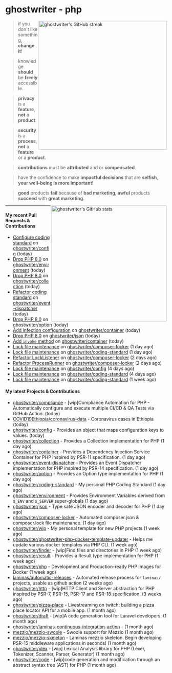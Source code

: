# ghostwriter - php

<img alt="ghostwriter's GitHub streak" width="400px" align="right" src="https://github-readme-streak-stats.herokuapp.com/?cache_seconds=1800&user=ghostwriter">

> if you don't like something, **change it**!

> knowledge **should** be **freely** accessible.

> **privacy** is a **feature**, **not** a **product**.

> **security** is a **process**, **not** a **feature** or a **product**.

> **contributions** must be **attributed** and or **compensated**.

> have the confidence to make **impactful decisions** that are **selfish**, **your well-being is more important**!

> **good** products **fail** because of **bad marketing**, **awful** products **succeed** with **great marketing**.

<img alt="ghostwriter's GitHub stats" width="360px" align="right" src="https://github-readme-stats.vercel.app/api?cache_seconds=1800&username=ghostwriter&show_icons=true&count_private=true&hide_title=true&hide_rank=true&icon_color=333">

---

#### My recent Pull Requests & Contributions

- [Configure coding standard](https://github.com/ghostwriter/config/pull/6) on [ghostwriter/config](https://github.com/ghostwriter/config) (today)
- [Drop PHP 8.0](https://github.com/ghostwriter/environment/pull/13) on [ghostwriter/environment](https://github.com/ghostwriter/environment) (today)
- [Drop PHP 8.0](https://github.com/ghostwriter/collection/pull/11) on [ghostwriter/collection](https://github.com/ghostwriter/collection) (today)
- [Refactor coding standard](https://github.com/ghostwriter/event-dispatcher/pull/15) on [ghostwriter/event-dispatcher](https://github.com/ghostwriter/event-dispatcher) (today)
- [Drop PHP 8.0](https://github.com/ghostwriter/option/pull/25) on [ghostwriter/option](https://github.com/ghostwriter/option) (today)
- [Add infection configuration](https://github.com/ghostwriter/container/pull/17) on [ghostwriter/container](https://github.com/ghostwriter/container) (today)
- [Drop PHP 8.0](https://github.com/ghostwriter/json/pull/13) on [ghostwriter/json](https://github.com/ghostwriter/json) (today)
- [Add `invoke` method](https://github.com/ghostwriter/container/pull/16) on [ghostwriter/container](https://github.com/ghostwriter/container) (today)
- [Lock file maintenance](https://github.com/ghostwriter/composer-locker/pull/5) on [ghostwriter/composer-locker](https://github.com/ghostwriter/composer-locker) (1 day ago)
- [Lock file maintenance](https://github.com/ghostwriter/coding-standard/pull/4) on [ghostwriter/coding-standard](https://github.com/ghostwriter/coding-standard) (1 day ago)
- [Refactor LockListener](https://github.com/ghostwriter/composer-locker/pull/4) on [ghostwriter/composer-locker](https://github.com/ghostwriter/composer-locker) (2 days ago)
- [Refactor ProcessRunner](https://github.com/ghostwriter/composer-locker/pull/3) on [ghostwriter/composer-locker](https://github.com/ghostwriter/composer-locker) (2 days ago)
- [Lock file maintenance](https://github.com/ghostwriter/config/pull/5) on [ghostwriter/config](https://github.com/ghostwriter/config) (4 days ago)
- [Lock file maintenance](https://github.com/ghostwriter/coding-standard/pull/3) on [ghostwriter/coding-standard](https://github.com/ghostwriter/coding-standard) (4 days ago)
- [Lock file maintenance](https://github.com/ghostwriter/coding-standard/pull/2) on [ghostwriter/coding-standard](https://github.com/ghostwriter/coding-standard) (1 week ago)

#### My latest Projects & Contributions

- [ghostwriter/compliance](https://github.com/ghostwriter/compliance) - [wip]Compliance Automation for PHP - Automatically configure and execute multiple CI/CD &amp; QA Tests via GitHub Action. (today)
- [COVID19Ethiopia/coronavirus-data](https://github.com/COVID19Ethiopia/coronavirus-data) - Coronavirus cases in Ethiopia (today)
- [ghostwriter/config](https://github.com/ghostwriter/config) - Provides an object that maps configuration keys to values. (today)
- [ghostwriter/collection](https://github.com/ghostwriter/collection) - Provides a Collection implementation for PHP (1 day ago)
- [ghostwriter/container](https://github.com/ghostwriter/container) - Provides a Dependency Injection Service Container for PHP inspired by PSR-11 specification. (1 day ago)
- [ghostwriter/event-dispatcher](https://github.com/ghostwriter/event-dispatcher) - Provides an Event Dispatcher implementation for PHP inspired by PSR-14 specification. (1 day ago)
- [ghostwriter/option](https://github.com/ghostwriter/option) - Provides an Option type implementation for PHP (1 day ago)
- [ghostwriter/coding-standard](https://github.com/ghostwriter/coding-standard) - My personal PHP Coding Standard (1 day ago)
- [ghostwriter/environment](https://github.com/ghostwriter/environment) - Provides Environment Variables derived from `$_ENV` and `$_SERVER` super-globals (1 day ago)
- [ghostwriter/json](https://github.com/ghostwriter/json) - Type safe JSON encoder and decoder for PHP (1 day ago)
- [ghostwriter/composer-locker](https://github.com/ghostwriter/composer-locker) - Automated composer.json &amp; composer.lock file maintenance. (1 day ago)
- [ghostwriter/wip](https://github.com/ghostwriter/wip) - My personal template for new PHP projects (1 week ago)
- [ghostwriter/ghostwriter-php-docker-template-updater](https://github.com/ghostwriter/ghostwriter-php-docker-template-updater) - Helps me update various docker templates via PHP CLI. (1 week ago)
- [ghostwriter/finder](https://github.com/ghostwriter/finder) - [wip]Find files and directories in PHP (1 week ago)
- [ghostwriter/result](https://github.com/ghostwriter/result) - Provides a Result type implementation for PHP (1 week ago)
- [ghostwriter/php](https://github.com/ghostwriter/php) - Development and Production-ready PHP Images for Docker (1 week ago)
- [laminas/automatic-releases](https://github.com/laminas/automatic-releases) - Automated release process for `laminas/` projects, usable as github action (2 weeks ago)
- [ghostwriter/http](https://github.com/ghostwriter/http) - [wip]HTTP Client and Server abstraction for PHP inspired by PSR-7, PSR-15, PSR-17 and PSR-18 specification. (3 weeks ago)
- [ghostwriter/pizza-place](https://github.com/ghostwriter/pizza-place) - Livestreaming on twitch: building a pizza place locator API for a mobile app. (1 month ago)
- [ghostwriter/draft](https://github.com/ghostwriter/draft) - [wip]A code generation tool for Laravel developers. (1 month ago)
- [ghostwriter/laminas-continuous-integration-action](https://github.com/ghostwriter/laminas-continuous-integration-action) -  (1 month ago)
- [mezzio/mezzio-swoole](https://github.com/mezzio/mezzio-swoole) - Swoole support for Mezzio (1 month ago)
- [mezzio/mezzio-skeleton](https://github.com/mezzio/mezzio-skeleton) - Laminas mezzio skeleton. Begin developing PSR-15 middleware applications in seconds! (1 month ago)
- [ghostwriter/plex](https://github.com/ghostwriter/plex) - [wip] Lexical Analysis library for PHP (Lexer, Tokenizer, Scanner, Parser, Generator) (1 month ago)
- [ghostwriter/code](https://github.com/ghostwriter/code) - [wip]code generation and modification through an abstract syntax tree (AST) for PHP (1 month ago)
